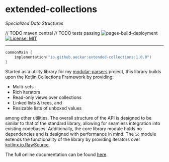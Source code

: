 # extended-collections
*Specialized Data Structures*

// TODO maven central
// TODO tests passing
![pages-build-deployment](https://github.com/aeckar/extended-collections/actions/workflows/pages/pages-build-deployment/badge.svg?branch=master)
[![License: MIT](https://img.shields.io/badge/License-MIT-yellow.svg)](https://opensource.org/licenses/MIT)

---

```kotlin
commonMain {
    implementation("io.github.aeckar:extended-collections:1.0.0")
}
```

Started as a utility library for my [modular-parsers](https://github.com/aeckar/modular-parsers) project,
this library builds upon the Kotlin Collections Framework by providing:

- Multi-sets
- Rich iterators
- Read-only views over collections
- Linked lists & trees, and
- Resizable lists of unboxed values

among other utilities. The overall structure of the API is designed to be similar to that of the standard library,
allowing for seamless integration into existing codebases.
Additionally, the core library module holds no dependencies and is designed with performance in mind.
The `io` module extends the functionality of the library by providing iterators over
[kotlinx.io.RawSource](https://kotlin.github.io/kotlinx-io/kotlinx-io-core/kotlinx.io/-raw-source/index.html).

The full online documentation can be found [here](https://aeckar.github.io/extended-collections/).
